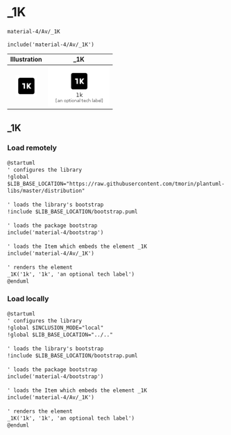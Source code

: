 # _1K


```text
material-4/Av/_1K
```

```text
include('material-4/Av/_1K')
```



| Illustration | _1K |
| :---: | :---: |
| ![illustration for Illustration](../../material-4/Av/_1K.png) | ![illustration for _1K](../../material-4/Av/_1K.Local.png) |




## _1K

### Load remotely
```plantuml
@startuml
' configures the library
!global $LIB_BASE_LOCATION="https://raw.githubusercontent.com/tmorin/plantuml-libs/master/distribution"

' loads the library's bootstrap
!include $LIB_BASE_LOCATION/bootstrap.puml

' loads the package bootstrap
include('material-4/bootstrap')

' loads the Item which embeds the element _1K
include('material-4/Av/_1K')

' renders the element
_1K('1k', '1k', 'an optional tech label')
@enduml
```

### Load locally
```plantuml
@startuml
' configures the library
!global $INCLUSION_MODE="local"
!global $LIB_BASE_LOCATION="../.."

' loads the library's bootstrap
!include $LIB_BASE_LOCATION/bootstrap.puml

' loads the package bootstrap
include('material-4/bootstrap')

' loads the Item which embeds the element _1K
include('material-4/Av/_1K')

' renders the element
_1K('1k', '1k', 'an optional tech label')
@enduml
```

